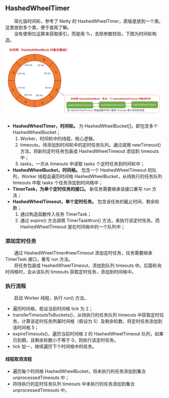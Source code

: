 ## HashedWheelTimer
　　简化版时间轮，参考了 Netty 的 HashedWheelTimer，原版是放到一个类。这里放到多个类，便于直观了解。<br />
　　没有使用位运算来获取索引，而是用 %，去除参数校验，下图为时间轮构造。

![avatar](photo_1.png)

- **HashedWheelTimer，时间轮。** 为 HashedWheelBucket[]，即包含多个 HashedWheelBucket；
	1. Worker，时间轮中的线程，核心逻辑，
	2. timeouts，待添加到时间轮中的定时任务队列。通过调用 newTimeout() 方法，将新的定时任务包装成 HashedWheelTimeout 添加到 timeouts 中；
	3. tasks，一次从 timeouts 中读取 tasks 个定时任务到时间轮中；
- **HashedWheelBucket，时间格。** 包含一个 HashedWheelTimeout 的队列，Worker 线程会遍历时间格 HashedWheelBucket，从待执行的任务队列 timeouts 中取 tasks 个任务添加到时间格中；
- **TimerTask，为单个定时任务的接口。** 新任务需要继承该接口重写 run 方法；
- **HashedWheelTimeout，单个定时任务。** 包含该任务的截止时间、剩余轮数；
    1. 通过构造函数传入任务 TimerTask；
    2. 通过 expire() 方法调用 TimerTask#run() 方法，来执行该定时任务。而 HashedWheelTimeout 是在时间格中的一个队列中；

### 添加定时任务
　　通过 HashedWheelTimer#newTimeout 添加定时任务，任务需要继承 TimerTask 接口，重写 run 方法。<br />
　　将任务包装成 HashedWheelTimeout，添加到队列 timeouts 中。后面轮询时间格时，会从该队列 timeouts 获取定时任务，添加到时间格中。

### 执行流程
　　启动 Worker 线程，执行 run() 方法。

- 遍历时间格，假设当前时间格 tick 为 2；
- transferTimeoutsToBuckets()，从待执行的任务队列 timeouts 中获取定时任务，计算该定时任务所属时间格（假设为 5）及剩余轮数，将定时任务添加到该时间格 5；
- expireTimeouts()，遍历当前时间格 2 的 HashedWheelTimeout 队列，如果已到期，且剩余轮数小于等于 0，则执行该定时任务。
- tick 加一，继续遍历下个时间格中的任务。

#### 线程取消流程

- 遍历每个时间格 HashedWheelBucket，将未执行的任务添加到集合 unprocessedTimeouts 中；
- 将待执行的定时任务队列 timeouts 中未执行的任务添加到集合 unprocessedTimeouts 中。

